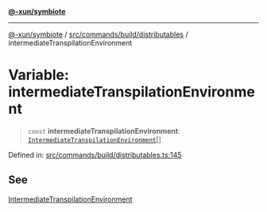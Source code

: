 [**@-xun/symbiote**](../../../../../README.md)

***

[@-xun/symbiote](../../../../../README.md) / [src/commands/build/distributables](../README.md) / intermediateTranspilationEnvironment

# Variable: intermediateTranspilationEnvironment

> `const` **intermediateTranspilationEnvironment**: [`IntermediateTranspilationEnvironment`](../enumerations/IntermediateTranspilationEnvironment.md)[]

Defined in: [src/commands/build/distributables.ts:145](https://github.com/Xunnamius/symbiote/blob/49eb9bd7563e40ea52da5a2140cfd27942428d9e/src/commands/build/distributables.ts#L145)

## See

[IntermediateTranspilationEnvironment](../enumerations/IntermediateTranspilationEnvironment.md)
